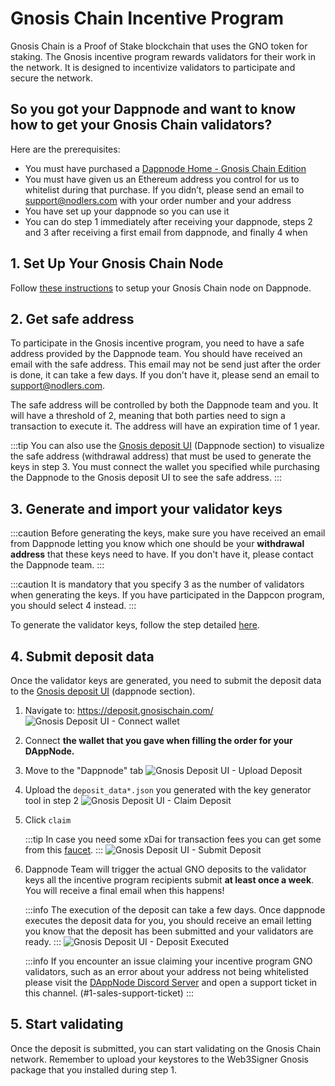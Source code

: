 # Gnosis Chain Incentive Program

Gnosis Chain is a Proof of Stake blockchain that uses the GNO token for staking. The Gnosis incentive program rewards validators for their work in the network. It is designed to incentivize validators to participate and secure the network.

## So you got your Dappnode and want to know how to get your Gnosis Chain validators?

Here are the prerequisites:

- You must have purchased a [Dappnode Home - Gnosis Chain Edition](https://dappnode.com/collections/frontpage/products/gnosis-chain-home)
- You must have given us an Ethereum address you control for us to whitelist during that purchase. If you didn’t, please send an email to [support@nodlers.com](mailto:support@nodlers.com) with your order number and your address
- You have set up your dappnode so you can use it
- You can do step 1 immediately after receiving your dappnode, steps 2 and 3 after receiving a first email from dappnode, and finally 4 when

## 1. Set Up Your Gnosis Chain Node

Follow [these instructions](https://docs.dappnode.io/docs/user/staking/gnosis-chain/solo#1-install-the-necessary-packages-on-dappnode) to setup your Gnosis Chain node on Dappnode.

## 2. Get safe address

To participate in the Gnosis incentive program, you need to have a safe address provided by the Dappnode team. You should have received an email with the safe address. This email may not be send just after the order is done, it can take a few days. If you don't have it, please send an email to [support@nodlers.com](mailto:support@nodlers.com).

The safe address will be controlled by both the Dappnode team and you. It will have a threshold of 2, meaning that both parties need to sign a transaction to execute it. The address will have an expiration time of 1 year.

:::tip
You can also use the [Gnosis deposit UI](https://deposit.gnosischain.com/) (Dappnode section) to visualize the safe address (withdrawal address) that must be used to generate the keys in step 3.
You must connect the wallet you specified while purchasing the Dappnode to the Gnosis deposit UI to see the safe address.
:::

## 3. Generate and import your validator keys

:::caution
Before generating the keys, make sure you have received an email from Dappnode letting you know which one should be your **withdrawal address** that these keys need to have. If you don't have it, please contact the Dappnode team.
:::

:::caution
It is mandatory that you specify 3 as the number of validators when generating the keys. If you have participated in the Dappcon program, you should select 4 instead.
:::

To generate the validator keys, follow the step detailed [here](https://docs.dappnode.io/docs/user/staking/gnosis-chain/solo#2-creating-validator-keys-for-gnosis-chain).

## 4. Submit deposit data

Once the validator keys are generated, you need to submit the deposit data to the [Gnosis deposit UI](https://deposit.gnosischain.com/) (dappnode section).

1. Navigate to: https://deposit.gnosischain.com/
   ![Gnosis Deposit UI - Connect wallet](/img/gnosis-deposit-ui-connect-wallet.png)
2. Connect **the wallet that you gave when filling the order for your DAppNode.**
3. Move to the "Dappnode" tab
   ![Gnosis Deposit UI - Upload Deposit](/img/gnosis-deposit-ui-upload-deposit.png)
4. Upload the `deposit_data*.json` you generated with the key generator tool in step 2
   ![Gnosis Deposit UI - Claim Deposit](/img/gnosis-deposit-ui-claim-deposit.png)
5. Click `claim`

   :::tip
   In case you need some xDai for transaction fees you can get some from this [faucet](https://faucet.gnosischain.com/).
   :::
   ![Gnosis Deposit UI - Submit Deposit](/img/gnosis-deposit-ui-deposit-submitted.png)

6. Dappnode Team will trigger the actual GNO deposits to the validator keys all the incentive program recipients submit **at least once a week**. You will receive a final email when this happens!

   :::info
   The execution of the deposit can take a few days. Once dappnode executes the deposit data for you, you should receive an email letting you know that the deposit has been submitted and your validators are ready.
   :::
   ![Gnosis Deposit UI - Deposit Executed](/img/gnosis-deposit-ui-deposit-executed.png)

   :::info
   If you encounter an issue claiming your incentive program GNO validators, such as an error about your address not being whitelisted please visit the [DAppNode Discord Server](https://discord.gg/dappnode) and open a support ticket in this channel. (#1-sales-support-ticket)
   :::

## 5. Start validating

Once the deposit is submitted, you can start validating on the Gnosis Chain network. Remember to upload your keystores to the Web3Signer Gnosis package that you installed during step 1.

